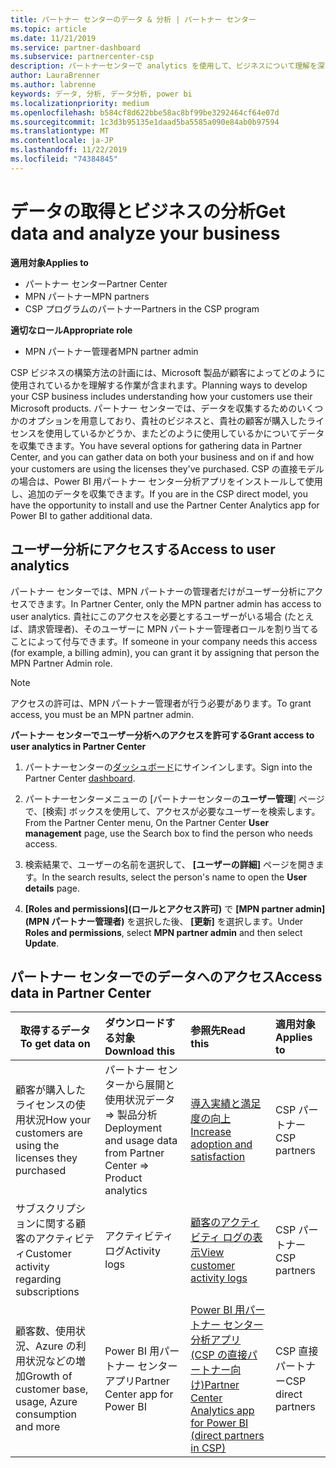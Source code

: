 ```yaml
---
title: パートナー センターのデータ & 分析 | パートナー センター
ms.topic: article
ms.date: 11/21/2019
ms.service: partner-dashboard
ms.subservice: partnercenter-csp
description: パートナーセンターで analytics を使用して、ビジネスについて理解を深め、購入したライセンスを顧客がどのように使用しているかについて説明します。
author: LauraBrenner
ms.author: labrenne
keywords: データ, 分析, データ分析, power bi
ms.localizationpriority: medium
ms.openlocfilehash: b584cf8d622bbe58ac8bf99be3292464cf64e07d
ms.sourcegitcommit: 1c3d3b95135e1daad5ba5585a090e84ab0b97594
ms.translationtype: MT
ms.contentlocale: ja-JP
ms.lasthandoff: 11/22/2019
ms.locfileid: "74384845"
---
```

# <a name="get-data-and-analyze-your-business"></a><span data-ttu-id="bca82-104">データの取得とビジネスの分析</span><span class="sxs-lookup"><span data-stu-id="bca82-104">Get data and analyze your business</span></span>

<span data-ttu-id="bca82-105">**適用対象**</span><span class="sxs-lookup"><span data-stu-id="bca82-105">**Applies to**</span></span>

- <span data-ttu-id="bca82-106">パートナー センター</span><span class="sxs-lookup"><span data-stu-id="bca82-106">Partner Center</span></span>
- <span data-ttu-id="bca82-107">MPN パートナー</span><span class="sxs-lookup"><span data-stu-id="bca82-107">MPN partners</span></span>
- <span data-ttu-id="bca82-108">CSP プログラムのパートナー</span><span class="sxs-lookup"><span data-stu-id="bca82-108">Partners in the CSP program</span></span>

<span data-ttu-id="bca82-109">**適切なロール**</span><span class="sxs-lookup"><span data-stu-id="bca82-109">**Appropriate role**</span></span>

- <span data-ttu-id="bca82-110">MPN パートナー管理者</span><span class="sxs-lookup"><span data-stu-id="bca82-110">MPN partner admin</span></span>

<span data-ttu-id="bca82-111">CSP ビジネスの構築方法の計画には、Microsoft 製品が顧客によってどのように使用されているかを理解する作業が含まれます。</span><span class="sxs-lookup"><span data-stu-id="bca82-111">Planning ways to develop your CSP business includes understanding how your customers use their Microsoft products.</span></span> <span data-ttu-id="bca82-112">パートナー センターでは、データを収集するためのいくつかのオプションを用意しており、貴社のビジネスと、貴社の顧客が購入したライセンスを使用しているかどうか、またどのように使用しているかについてデータを収集できます。</span><span class="sxs-lookup"><span data-stu-id="bca82-112">You have several options for gathering data in Partner Center, and you can gather data on both your business and on if and how your customers are using the licenses they've purchased.</span></span> <span data-ttu-id="bca82-113">CSP の直接モデルの場合は、Power BI 用パートナー センター分析アプリをインストールして使用し、追加のデータを収集できます。</span><span class="sxs-lookup"><span data-stu-id="bca82-113">If you are in the CSP direct model, you have the opportunity to install and use the Partner Center Analytics app for Power BI to gather additional data.</span></span>

## <a name="access-to-user-analytics"></a><span data-ttu-id="bca82-114">ユーザー分析にアクセスする</span><span class="sxs-lookup"><span data-stu-id="bca82-114">Access to user analytics</span></span>

<span data-ttu-id="bca82-115">パートナー センターでは、MPN パートナーの管理者だけがユーザー分析にアクセスできます。</span><span class="sxs-lookup"><span data-stu-id="bca82-115">In Partner Center, only the MPN partner admin has access to user analytics.</span></span> <span data-ttu-id="bca82-116">貴社にこのアクセスを必要とするユーザーがいる場合 (たとえば、請求管理者)、そのユーザーに MPN パートナー管理者ロールを割り当てることによって付与できます。</span><span class="sxs-lookup"><span data-stu-id="bca82-116">If someone in your company needs this access (for example, a billing admin), you can grant it by assigning that person the MPN Partner Admin role.</span></span>

>[!NOTE] 
><span data-ttu-id="bca82-117">アクセスの許可は、MPN パートナー管理者が行う必要があります。</span><span class="sxs-lookup"><span data-stu-id="bca82-117">To grant access, you must be an MPN partner admin.</span></span>

<span data-ttu-id="bca82-118">**パートナー センターでユーザー分析へのアクセスを許可する**</span><span class="sxs-lookup"><span data-stu-id="bca82-118">**Grant access to user analytics in Partner Center**</span></span> 

1. <span data-ttu-id="bca82-119">パートナーセンターの[ダッシュボード](https://partner.microsoft.com/dashboard)にサインインします。</span><span class="sxs-lookup"><span data-stu-id="bca82-119">Sign into the Partner Center [dashboard](https://partner.microsoft.com/dashboard).</span></span>

2. <span data-ttu-id="bca82-120">パートナーセンターメニューの [パートナーセンターの**ユーザー管理**] ページで、[検索] ボックスを使用して、アクセスが必要なユーザーを検索します。</span><span class="sxs-lookup"><span data-stu-id="bca82-120">From the Partner Center menu, On the Partner Center **User management** page, use the Search box to find the person who needs access.</span></span>
2.  <span data-ttu-id="bca82-121">検索結果で、ユーザーの名前を選択して、 **[ユーザーの詳細]** ページを開きます。</span><span class="sxs-lookup"><span data-stu-id="bca82-121">In the search results, select the person's name to open the **User details** page.</span></span>
3.  <span data-ttu-id="bca82-122">**[Roles and permissions]\(ロールとアクセス許可\)** で **[MPN partner admin]\(MPN パートナー管理者\)** を選択した後、 **[更新]** を選択します。</span><span class="sxs-lookup"><span data-stu-id="bca82-122">Under **Roles and permissions**, select **MPN partner admin** and then select **Update**.</span></span>

 
## <a name="access-data-in-partner-center"></a><span data-ttu-id="bca82-123">パートナー センターでのデータへのアクセス</span><span class="sxs-lookup"><span data-stu-id="bca82-123">Access data in Partner Center</span></span>

|<span data-ttu-id="bca82-124">**取得するデータ**</span><span class="sxs-lookup"><span data-stu-id="bca82-124">**To get data on**</span></span>   |<span data-ttu-id="bca82-125">**ダウンロードする対象**</span><span class="sxs-lookup"><span data-stu-id="bca82-125">**Download this**</span></span>   |<span data-ttu-id="bca82-126">**参照先**</span><span class="sxs-lookup"><span data-stu-id="bca82-126">**Read this**</span></span>   | <span data-ttu-id="bca82-127">**適用対象**</span><span class="sxs-lookup"><span data-stu-id="bca82-127">**Applies to**</span></span>    |
|---------------------|:-----------------------|:---------------|:--------------|
|<span data-ttu-id="bca82-128">顧客が購入したライセンスの使用状況</span><span class="sxs-lookup"><span data-stu-id="bca82-128">How your customers are using the licenses they purchased</span></span>   |<span data-ttu-id="bca82-129">パートナー センターから展開と使用状況データ => 製品分析</span><span class="sxs-lookup"><span data-stu-id="bca82-129">Deployment and usage data from Partner Center => Product analytics</span></span>   |[<span data-ttu-id="bca82-130">導入実績と満足度の向上</span><span class="sxs-lookup"><span data-stu-id="bca82-130">Increase adoption and satisfaction</span></span>](increasing-adoption-and-satisfaction.md)|<span data-ttu-id="bca82-131">CSP パートナー</span><span class="sxs-lookup"><span data-stu-id="bca82-131">CSP partners</span></span>|
|<span data-ttu-id="bca82-132">サブスクリプションに関する顧客のアクティビティ</span><span class="sxs-lookup"><span data-stu-id="bca82-132">Customer activity regarding subscriptions</span></span>   |<span data-ttu-id="bca82-133">アクティビティ ログ</span><span class="sxs-lookup"><span data-stu-id="bca82-133">Activity logs</span></span>   |[<span data-ttu-id="bca82-134">顧客のアクティビティ ログの表示</span><span class="sxs-lookup"><span data-stu-id="bca82-134">View customer activity logs</span></span>](activity-logs.md)|<span data-ttu-id="bca82-135">CSP パートナー</span><span class="sxs-lookup"><span data-stu-id="bca82-135">CSP partners</span></span>   |
|<span data-ttu-id="bca82-136">顧客数、使用状況、Azure の利用状況などの増加</span><span class="sxs-lookup"><span data-stu-id="bca82-136">Growth of customer base, usage, Azure consumption and more</span></span>   |<span data-ttu-id="bca82-137">Power BI 用パートナー センター アプリ</span><span class="sxs-lookup"><span data-stu-id="bca82-137">Partner Center app for Power BI</span></span>   |[<span data-ttu-id="bca82-138">Power BI 用パートナー センター分析アプリ (CSP の直接パートナー向け)</span><span class="sxs-lookup"><span data-stu-id="bca82-138">Partner Center Analytics app for Power BI (direct partners in CSP)</span></span>](power-bi-app-for-direct-partners.md)|<span data-ttu-id="bca82-139">CSP 直接パートナー</span><span class="sxs-lookup"><span data-stu-id="bca82-139">CSP direct partners</span></span>|







